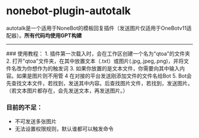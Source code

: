 # nonebot-plugin-autotalk
autotalk是一个适用于NoneBot的模板回复插件（发送图片仅适用于OneBotv11适配器）。**所有代码均使用GPT构建**
<hr>
### 使用教程：
 1. 插件第一次载入时，会在工作区创建一个名为"qtoa"的文件夹
 2. 打开"qtoa"文件夹，在其中放置文本（.txt）或图片(.jpg,.jpeg,.png)，并将文件名改为你想作为的触发词
 3. 如果你放置的是文本文件，你需要向其中输入内容。如果是图片则不用管
 4 在对接的平台发送刚添加文件的文件名给Bot
 5. Bot会先查找文本文件，若找到，发送其中内容。后查找图片文件，若找到，发送图片。（若文本图片都存在，会先发送文本，再发送图片。）

### 目前的不足：
 - 不可发送多张图片
 - 无法设置权限规则，默认谁都可以触发命令
